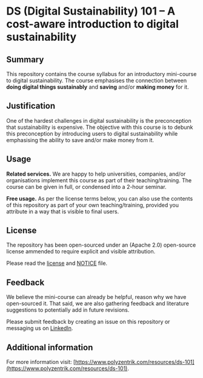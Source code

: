# DS (Digital Sustainability) 101 – A cost-aware introduction to digital sustainability

## Summary
This repository contains the course syllabus for an introductory mini-course to digital sustainability. The course emphasises the connection between **doing digital things sustainably** and **saving** and/or **making money** for it.

## Justification 
One of the hardest challenges in digital sustainability is the preconception that sustainability is expensive. The objective with this course is to debunk this preconception by introducing users to digital sustainability while emphasising the ability to save and/or make money from it.

## Usage
**Related services.** We are happy to help universities, companies, and/or organisations implement this course as part of their teaching/training. The course can be given in full, or condensed into a 2-hour seminar.

**Free usage.** As per the license terms below, you can also use the contents of this repository as part of your own teaching/training, provided you attribute in a way that is visible to final users.

## License
The repository has been open-sourced under an (Apache 2.0) open-source license ammended to require explicit and visible attribution.

Please read the [license](license.txt) and [NOTICE](notice.txt) file. 

## Feedback
We believe the mini-course can already be helpful, reason why we have open-sourced it. That said, we are also gathering feedback and literature suggestions to potentially add in future revisions.

Please submit feedback by creating an issue on this repository or messaging us on [LinkedIn](https://www.linkedin.com/company/polyzentrik).

## Additional information
For more information visit: [https://www.polyzentrik.com/resources/ds-101](https://www.polyzentrik.com/resources/ds-101).

